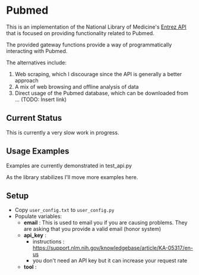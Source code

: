 # Pubmed

This is an implementation of the National Library of Medicine's [Entrez API](https://www.ncbi.nlm.nih.gov/books/NBK25499/) that is focused on providing functionality related to Pubmed. 

The provided gateway functions provide a way of programmatically interacting with Pubmed. 

The alternatives include:
1. Web scraping, which I discourage since the API is generally a better approach
2. A mix of web browsing and offline analysis of data
3. Direct usage of the Pubmed database, which can be downloaded from ... (TODO: Insert link)

## Current Status

This is currently a very slow work in progress. 

## Usage Examples

Examples are currently demonstrated in test_api.py

As the library stabilizes I'll move more examples here.

## Setup

- Copy `user_config.txt` to `user_config.py`
- Populate variables:
  - **email** : This is used to email you if you are causing problems. They are asking that you provide a valid email (honor system)
  - **api_key** :
     - instructions : https://support.nlm.nih.gov/knowledgebase/article/KA-05317/en-us
     - you don't need an API key but it can increase your request rate
  - **tool** : 
